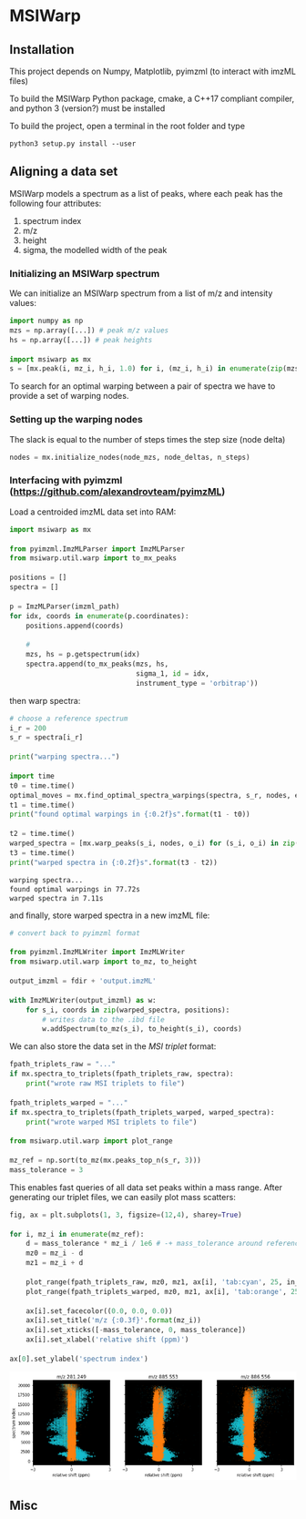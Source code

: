 # MSIWarp

## Installation
This project depends on Numpy, Matplotlib, pyimzml (to interact with imzML files)

To build the MSIWarp Python package, cmake, a C++17 compliant compiler, and python 3 (version?) must be installed

To build the project, open a terminal in the root folder and type
```
python3 setup.py install --user
```

## Aligning a data set

MSIWarp models a spectrum as a list of peaks, where each peak has the following four attributes: 
1. spectrum index
2. m/z
3. height
4. sigma, the modelled width of the peak

### Initializing an MSIWarp spectrum
We can initialize an MSIWarp spectrum from a list of m/z and intensity values:
```python
import numpy as np
mzs = np.array([...]) # peak m/z values
hs = np.array([...]) # peak heights

import msiwarp as mx
s = [mx.peak(i, mz_i, h_i, 1.0) for i, (mz_i, h_i) in enumerate(zip(mzs, hs))]
```
To search for an optimal warping between a pair of spectra we have to provide a set of warping nodes.

### Setting up the warping nodes
The slack is equal to the number of steps times the step size (node delta)
```python
nodes = mx.initialize_nodes(node_mzs, node_deltas, n_steps)
```
### Interfacing with pyimzml (https://github.com/alexandrovteam/pyimzML)

Load a centroided imzML data set into RAM:

```python
import msiwarp as mx

from pyimzml.ImzMLParser import ImzMLParser
from msiwarp.util.warp import to_mx_peaks

positions = []
spectra = []

p = ImzMLParser(imzml_path)
for idx, coords in enumerate(p.coordinates):
    positions.append(coords)
    
    # 
    mzs, hs = p.getspectrum(idx)    
    spectra.append(to_mx_peaks(mzs, hs,
                               sigma_1, id = idx,
                               instrument_type = 'orbitrap'))

```

then warp spectra:

```python
# choose a reference spectrum
i_r = 200
s_r = spectra[i_r]

print("warping spectra...")

import time
t0 = time.time()
optimal_moves = mx.find_optimal_spectra_warpings(spectra, s_r, nodes, epsilon)
t1 = time.time()
print("found optimal warpings in {:0.2f}s".format(t1 - t0))

t2 = time.time()
warped_spectra = [mx.warp_peaks(s_i, nodes, o_i) for (s_i, o_i) in zip(spectra, optimal_moves)]
t3 = time.time()
print("warped spectra in {:0.2f}s".format(t3 - t2))
```

    warping spectra...
    found optimal warpings in 77.72s
    warped spectra in 7.11s

and finally, store warped spectra in a new imzML file:

```python
# convert back to pyimzml format

from pyimzml.ImzMLWriter import ImzMLWriter
from msiwarp.util.warp import to_mz, to_height

output_imzml = fdir + 'output.imzML'

with ImzMLWriter(output_imzml) as w:
    for s_i, coords in zip(warped_spectra, positions):
        # writes data to the .ibd file
        w.addSpectrum(to_mz(s_i), to_height(s_i), coords)
```

We can also store the data set in the *MSI triplet* format:
```python
fpath_triplets_raw = "..."
if mx.spectra_to_triplets(fpath_triplets_raw, spectra):
    print("wrote raw MSI triplets to file")

fpath_triplets_warped = "..."
if mx.spectra_to_triplets(fpath_triplets_warped, warped_spectra):
    print("wrote warped MSI triplets to file")

from msiwarp.util.warp import plot_range

mz_ref = np.sort(to_mz(mx.peaks_top_n(s_r, 3)))
mass_tolerance = 3
```
This enables fast queries of all data set peaks within a mass range. After generating our triplet files, we can easily plot mass scatters:

```python
fig, ax = plt.subplots(1, 3, figsize=(12,4), sharey=True)

for i, mz_i in enumerate(mz_ref):
    d = mass_tolerance * mz_i / 1e6 # -+ mass_tolerance around reference mass 
    mz0 = mz_i - d
    mz1 = mz_i + d    
    
    plot_range(fpath_triplets_raw, mz0, mz1, ax[i], 'tab:cyan', 25, in_ppm=True)
    plot_range(fpath_triplets_warped, mz0, mz1, ax[i], 'tab:orange', 25, in_ppm=True)
    
    ax[i].set_facecolor((0.0, 0.0, 0.0))
    ax[i].set_title('m/z {:0.3f}'.format(mz_i))
    ax[i].set_xticks([-mass_tolerance, 0, mass_tolerance])
    ax[i].set_xlabel('relative shift (ppm)')
    
ax[0].set_ylabel('spectrum index')
```

![DESI MASS SCATTER](/docs/mass_scatter_desi.png)

## Misc
